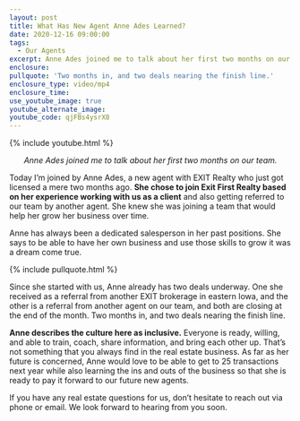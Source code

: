 ```yaml
---
layout: post
title: What Has New Agent Anne Ades Learned?
date: 2020-12-16 09:00:00
tags:
  - Our Agents
excerpt: Anne Ades joined me to talk about her first two months on our team.
enclosure:
pullquote: 'Two months in, and two deals nearing the finish line.'
enclosure_type: video/mp4
enclosure_time:
use_youtube_image: true
youtube_alternate_image:
youtube_code: qjFBs4ysrX8
---
```


{% include youtube.html %}

<p style="text-align: center;"><em>Anne Ades joined me to talk about her first two months on our team.</em></p>

Today I’m joined by Anne Ades, a new agent with EXIT Realty who just got licensed a mere two months ago. **She chose to join Exit First Realty based on her experience working with us as a client** and also getting referred to our team by another agent. She knew she was joining a team that would help her grow her business over time.

Anne has always been a dedicated salesperson in her past positions. She says to be able to have her own business and use those skills to grow it was a dream come true.

{% include pullquote.html %}

Since she started with us, Anne already has two deals underway. One she received as a referral from another EXIT brokerage in eastern Iowa, and the other is a referral from another agent on our team, and both are closing at the end of the month. Two months in, and two deals nearing the finish line.

**Anne describes the culture here as inclusive.** Everyone is ready, willing, and able to train, coach, share information, and bring each other up. That’s not something that you always find in the real estate business. As far as her future is concerned, Anne would love to be able to get to 25 transactions next year while also learning the ins and outs of the business so that she is ready to pay it forward to our future new agents.

If you have any real estate questions for us, don’t hesitate to reach out via phone or email. We look forward to hearing from you soon.
